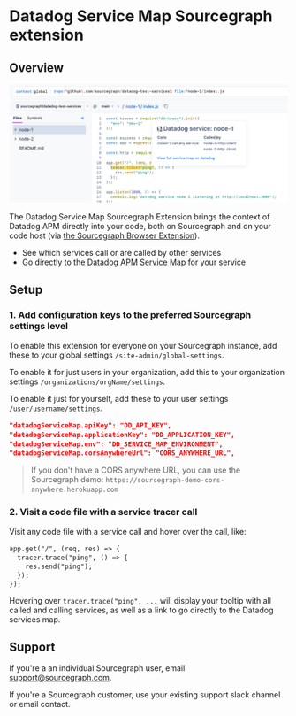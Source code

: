 # Datadog Service Map Sourcegraph extension

## Overview

![Datadog Services Map Screenshot](/images/datadog-services-map-sourcegraph-img.png)

The Datadog Service Map Sourcegraph Extension brings the context of Datadog APM directly into your code, both on Sourcegraph and on your code host (via [the Sourcegraph Browser Extension](https://docs.sourcegraph.com/integration/browser_extension)). 

* See which services call or are called by other services 
* Go directly to the [Datadog APM Service Map](https://docs.datadoghq.com/tracing/visualization/services_map/) for your service 

## Setup

### 1. Add configuration keys to the preferred Sourcegraph settings level

To enable this extension for everyone on your Sourcegraph instance, add these to your global settings `/site-admin/global-settings`. 

To enable it for just users in your organization, add this to your organization settings `/organizations/orgName/settings`. 

To enable it just for yourself, add these to your user settings `/user/username/settings`. 

```json
"datadogServiceMap.apiKey": "DD_API_KEY",
"datadogServiceMap.applicationKey": "DD_APPLICATION_KEY",
"datadogServiceMap.env": "DD_SERVICE_MAP_ENVIRONMENT",
"datadogServiceMap.corsAnywhereUrl": "CORS_ANYWHERE_URL",
```

> If you don't have a CORS anywhere URL, you can use the Sourcegraph demo: `https://sourcegraph-demo-cors-anywhere.herokuapp.com`

### 2. Visit a code file with a service tracer call

Visit any code file with a service call and hover over the call, like: 
```JS
app.get("/", (req, res) => {
  tracer.trace("ping", () => {
    res.send("ping");
  });
});
```

Hovering over `tracer.trace("ping", ...` will display your tooltip with all called and calling services, as well as a link to go directly to the Datadog services map.

## Support 

If you're a an individual Sourcegraph user, email support@sourcegraph.com. 

If you're a Sourcegraph customer, use your existing support slack channel or email contact. 